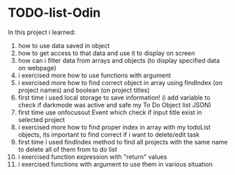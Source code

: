 # TODO-list-Odin
In this project i learned:
1) how to use data saved in object
2) how to get access to that data and use it to display on screen
3) how can i filter data from arrays and objects (to display specified data on webpage)
4) i exercised more how to use functions with argument
5) i exercised more how to find correct object in array using findIndex (on project names) and boolean (on project titles)
6) first time i used local storage to save information! (i add variable to check if darkmode was active and safe my To Do Object list JSON)
7) first time use onfocusout Event which check if input title exist in selected project
8) i exercised more how to find proper index in array with my todoList objects, its important to find correct if i want to delete/edit task 
9) first time i used findIndex method to find all projects with the same name to delete all of them from to do list
10) i exercised function expression with "return" values
11) i exercised functions with argument to use them in various situation